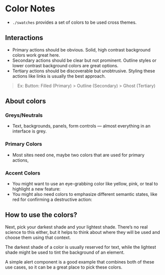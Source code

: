 # Color Notes

- `./swatches` provides a set of colors to be used cross themes.

## Interactions
- Primary actions should be obvious. Solid, high contrast background
colors work great here.
- Secondary actions should be clear but not prominent. Outline styles or
lower contrast background colors are great options.
- Tertiary actions should be discoverable but unobtrusive. Styling these
actions like links is usually the best approach.

> Ex: Button: Filled (Primary) > Outline (Secondary) > Ghost (Tertiary)

## About colors

### Greys/Neutrals
- Text, backgrounds, panels, form controls — almost everything in an interface is grey.

### Primary Colors
- Most sites need one, maybe two colors that are used for primary actions,

### Accent Colors
- You might want to use an eye-grabbing color like yellow, pink,
or teal to highlight a new feature:
- You might also need colors to emphasize different semantic states, like red
for confirming a destructive action:

## How to use the colors?
Next, pick your darkest shade and your lightest shade. There’s no real
science to this either, but it helps to think about where they will be used and
choose them using that context.

The darkest shade of a color is usually reserved for text, while the lightest
shade might be used to tint the background of an element.

A simple alert component is a good example that combines both of these
use cases, so it can be a great place to pick these colors.
